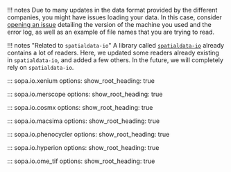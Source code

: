 !!! notes
    Due to many updates in the data format provided by the different companies, you might have issues loading your data. In this case, consider [opening an issue](https://github.com/gustaveroussy/sopa/issues) detailing the version of the machine you used and the error log, as well as an example of file names that you are trying to read.

!!! notes "Related to `spatialdata-io`"
    A library called [`spatialdata-io`](https://spatialdata.scverse.org/projects/io/en/latest/) already contains a lot of readers. Here, we updated some readers already existing in `spatialdata-io`, and added a few others. In the future, we will completely rely on `spatialdata-io`.

::: sopa.io.xenium
    options:
      show_root_heading: true

::: sopa.io.merscope
    options:
      show_root_heading: true

::: sopa.io.cosmx
    options:
      show_root_heading: true

::: sopa.io.macsima
    options:
      show_root_heading: true

::: sopa.io.phenocycler
    options:
      show_root_heading: true

::: sopa.io.hyperion
    options:
      show_root_heading: true

::: sopa.io.ome_tif
    options:
      show_root_heading: true
